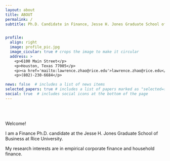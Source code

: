```yaml
---
layout: about
title: ABOUT
permalink: /
subtitle: Ph.D. Candidate in Finance, Jesse H. Jones Graduate School of Business


profile:
  align: right
  image: profile_pic.jpg
  image_cicular: true # crops the image to make it circular
  address: >
    <p>6100 Main Street</p>
    <p>Houston, Texas 77005</p>
    <p><a href='mailto:lawrence.zhao@rice.edu'>lawrence.zhao@rice.edu</a></p>
    <p>(802)-230-6684</p>

news: false  # includes a list of news items
selected_papers: true # includes a list of papers marked as "selected={true}"
social: true  # includes social icons at the bottom of the page
---
```


<br/><br/>

Welcome!

I am a Finance Ph.D. candidate at the Jesse H. Jones Graduate School of Business at Rice University.

My research interests are in empirical corporate finance and household finance. 

